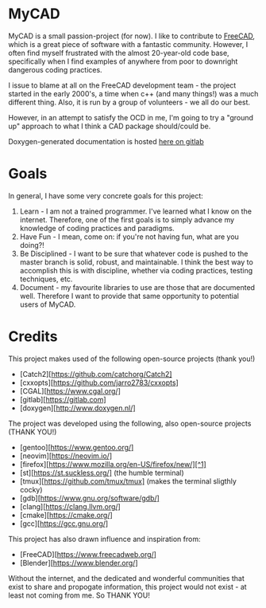 MyCAD
=====

MyCAD is a small passion-project (for now). I like to contribute to
[FreeCAD](https://freecadweb.org), which is a great piece of software with a fantastic
community. However, I often find myself frustrated with the almost 20-year-old code base,
specifically when I find examples of anywhere from poor to downright dangerous coding
practices.

I issue to blame at all on the FreeCAD development team - the project started in the early
2000's, a time when c++ (and many things!) was a much different thing. Also, it is run by
a group of volunteers - we all do our best.

However, in an attempt to satisfy the OCD in me, I'm going to try a "ground up" approach
to what I think a CAD package should/could be.

Doxygen-generated documentation is hosted [here on
gitlab](https://ezzieyguywuf.gitlab.io/mycad)

Goals
=====

In general, I have some very concrete goals for this project:

1. Learn - I am not a trained programmer. I've learned what I know on the internet.
   Therefore, one of the first goals is to simply advance my knowledge of coding practices
   and paradigms.
2. Have Fun - I mean, come on: if you're not having fun, what are you doing?!
3. Be Disciplined - I want to be sure that whatever code is pushed to the master branch is
   solid, robust, and maintainable. I think the best way to accomplish this is with
   discipline, whether via coding practices, testing techniques, etc.
4. Document - my favourite libraries to use are those that are documented well. Therefore
   I want to provide that same opportunity to potential users of MyCAD.

Credits
=======

This project makes used of the following open-source projects (thank you!)

- [Catch2][https://github.com/catchorg/Catch2]
- [cxxopts][https://github.com/jarro2783/cxxopts]
- [CGAL][https://www.cgal.org/]
- [gitlab][https://gitlab.com]
- [doxygen][http://www.doxygen.nl/]

The project was developed using the following, also open-source projects (THANK YOU!)
- [gentoo][https://www.gentoo.org/]
- [neovim][https://neovim.io/]
- [firefox][https://www.mozilla.org/en-US/firefox/new/][^1]
- [st][https://st.suckless.org/] (the humble terminal)
- [tmux][https://github.com/tmux/tmux] (makes the terminal sligthly cocky)
- [gdb][https://www.gnu.org/software/gdb/]
- [clang][https://clang.llvm.org/]
- [cmake][https://cmake.org/]
- [gcc][https://gcc.gnu.org/]

This project has also drawn influence and inspiration from:

- [FreeCAD][https://www.freecadweb.org/]
- [Blender][https://www.blender.org/]

[^1]: Let's be honest - how much do we take browsers for granted? I mean, I learned
  everything I know about programming on the internet. That's not a hyperbole. Literally
  everything (ok, fine, I took ONE FORTRAN class in college. And no, I'm not that old,
  just our curriculum was...). 

  Without the internet, and the dedicated and wonderful communities that exist to share
  and propogate information, this project would not exist - at least not coming from me.
  So THANK YOU!
